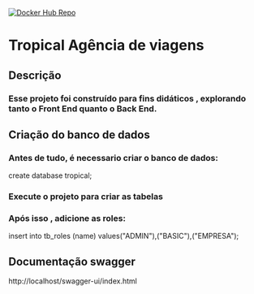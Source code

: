 [![Docker Hub Repo](https://img.shields.io/docker/pulls/thauans/tropical.svg)](https://hub.docker.com/repository/docker/thauans/tropical)
# Tropical Agência de viagens

## Descrição 

### Esse projeto  foi construído para fins didáticos , explorando tanto o Front End  quanto o Back End. 

## Criação do banco de dados
### Antes de tudo, é necessario criar o banco de dados:

create database tropical;

### Execute o projeto para criar as tabelas

### Após isso , adicione as roles: 
 insert  into tb_roles (name) values("ADMIN"),("BASIC"),("EMPRESA");

## Documentação swagger
http://localhost/swagger-ui/index.html